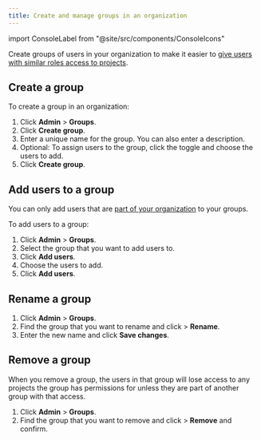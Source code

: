 ```yaml
---
title: Create and manage groups in an organization
---
```


import ConsoleLabel from "@site/src/components/ConsoleIcons"

Create groups of users in your organization to make it easier to [give users with similar roles access to projects](/docs/platform/howto/add-groups-projects).

## Create a group

To create a group in an organization:

1.  Click **Admin** > **Groups**.
1.  Click **Create group**.
1.  Enter a unique name for the group. You can also enter a description.
1.  Optional: To assign users to the group, click the toggle and choose
    the users to add.
1.  Click **Create group**.

## Add users to a group

You can only add users that are
[part of your organization](/docs/platform/howto/manage-org-users) to your groups.

To add users to a group:

1.  Click **Admin** > **Groups**.
1.  Select the group that you want to add users to.
1.  Click **Add users**.
1.  Choose the users to add.
1.  Click **Add users**.

## Rename a group

1.  Click **Admin** > **Groups**.
1.  Find the group that you want to rename and
    click <ConsoleLabel name="actions"/> > **Rename**.
1.  Enter the new name and click **Save changes**.

## Remove a group

When you remove a group, the users in that group will lose access to any
projects the group has permissions for unless they are part of another
group with that access.

1.  Click **Admin** > **Groups**.
1.  Find the group that you want to remove and
    click <ConsoleLabel name="actions"/> > **Remove** and confirm.
